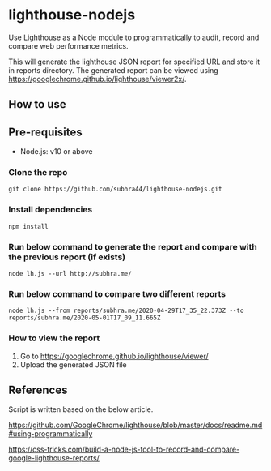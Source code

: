# lighthouse-nodejs
Use Lighthouse as a Node module to programmatically to audit, record and compare web performance metrics.

This will generate the lighthouse JSON report for specified URL and store it in reports directory. The generated report can be viewed using https://googlechrome.github.io/lighthouse/viewer2x/.

## How to use

## Pre-requisites
* Node.js: v10 or above

### Clone the repo
```
git clone https://github.com/subhra44/lighthouse-nodejs.git
```

### Install dependencies
```
npm install
```

### Run below command to generate the report and compare with the previous report (if exists)
```
node lh.js --url http://subhra.me/
```

### Run below command to compare two different reports
```
node lh.js --from reports/subhra.me/2020-04-29T17_35_22.373Z --to reports/subhra.me/2020-05-01T17_09_11.665Z
```

### How to view the report
1. Go to https://googlechrome.github.io/lighthouse/viewer/
2. Upload the generated JSON file

## References
Script is written based on the below article.

https://github.com/GoogleChrome/lighthouse/blob/master/docs/readme.md#using-programmatically

https://css-tricks.com/build-a-node-js-tool-to-record-and-compare-google-lighthouse-reports/
